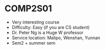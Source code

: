 # COMP2S01
- Very interesting course
- Difficulty: Easy (if you are CS student)
- Dr. Peter Ng is a Huge W professor
- Service location: Malipo, Wenshan, Yunnan
- Sem2 + summer sem
